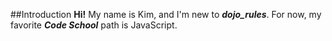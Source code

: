 ##Introduction
**Hi!**  My name is Kim, and I'm new to ***dojo_rules***. For now, my favorite ***Code School*** path is JavaScript.
